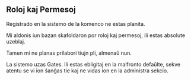 ## Roloj kaj Permesoj

Registrado en la sistemo de la komenco ne estas planita.

Mi aldonis iun bazan skafoldaron por roloj kaj permesoj, ili estas absolute uzeblaj.

Tamen mi ne planas prilabori tiujn pli, almenaŭ nun.

La sistemo uzas Gates. Ili estas ebligitaj en la malfronto defaŭlte, sekve atentu se vi ion ŝanĝas tie kaj ne vidas ion en la administra sekcio.
